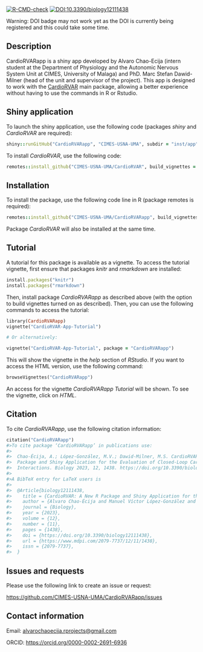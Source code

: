 <!-- badges: start -->
[![R-CMD-check](https://github.com/CIMES-USNA-UMA/CardioRVARapp/actions/workflows/R-CMD-check.yaml/badge.svg)](https://github.com/CIMES-USNA-UMA/CardioRVARapp/actions/workflows/R-CMD-check.yaml)
  [![DOI:10.3390/biology12111438](https://img.shields.io/badge/DOI-10.3390/biology12111438-7592ca.svg)](https://doi.org/10.3390/biology12111438)
  <!-- badges: end -->

Warning: DOI badge may not work yet as the DOI is currently being registered and this could take some time.



## Description

CardioRVARapp is a shiny app developed by Alvaro Chao-Ecija (intern student at the 
Department of Physiology and the Autonomic Nervous System Unit at CIMES, University of
Malaga) and PhD. Marc Stefan Dawid-Milner (head of the unit and supervisor of the project). 
This app is designed to work with the [CardioRVAR](https://github.com/CIMES-USNA-UMA/CardioRVAR) main package,
allowing a better experience without having to use the commands in R or Rstudio.

## Shiny application

To launch the shiny application, use the following code (packages *shiny* and *CardioRVAR* are required):

```ruby
shiny::runGitHub("CardioRVARapp", "CIMES-USNA-UMA", subdir = "inst/app", launch.browser = TRUE)
```

To install *CardioRVAR*, use the following code:

```ruby
remotes::install_github("CIMES-USNA-UMA/CardioRVAR", build_vignettes = TRUE)
```

## Installation

To install the package, use the following code line in R (package remotes is required):

```ruby
remotes::install_github("CIMES-USNA-UMA/CardioRVARapp", build_vignettes = TRUE)
```

Package *CardioRVAR* will also be installed at the same time.

## Tutorial

A tutorial for this package is available as a vignette. To access the tutorial vignette,
first ensure that packages *knitr* and *rmarkdown* are installed:

```ruby
install.packages("knitr")
install.packages("rmarkdown")
```

Then, install package *CardioRVARapp* as described above (with the option to build vignettes turned on as
described). Then, you can use the following commands to access the tutorial:

```ruby
library(CardioRVARapp)
vignette("CardioRVAR-App-Tutorial")

# Or alternatively:

vignette("CardioRVAR-App-Tutorial", package = "CardioRVARapp")
```
This will show the vignette in the *help* section of *RStudio*. If you want to access
the HTML version, use the following command:

```ruby
browseVignettes("CardioRVARapp")
```

An access for the vignette *CardioRVARapp Tutorial* will be shown. To see the vignette, click on
*HTML*.

## Citation

To cite *CardioRVARapp*, use the following citation information:

```ruby
citation("CardioRVARapp")
#>To cite package ‘CardioRVARapp’ in publications use:
#>
#>  Chao-Écija, A.; López-González, M.V.; Dawid-Milner, M.S. CardioRVAR: A New R
#>  Package and Shiny Application for the Evaluation of Closed-Loop Cardiovascular
#>  Interactions. Biology 2023, 12, 1438. https://doi.org/10.3390/biology12111438
#>
#>A BibTeX entry for LaTeX users is
#>
#>  @Article{biology12111438,
#>    title = {CardioRVAR: A New R Package and Shiny Application for the Evaluation of Closed-Loop Cardiovascular Interactions},
#>    author = {Alvaro Chao-Écija and Manuel Víctor López-González and Marc Stefan Dawid-Milner},
#>    journal = {Biology},
#>    year = {2023},
#>    volume = {12},
#>    number = {11},
#>    pages = {1438},
#>    doi = {https://doi.org/10.3390/biology12111438},
#>    url = {https://www.mdpi.com/2079-7737/12/11/1438},
#>    issn = {2079-7737},
#>  }
```

## Issues and requests

Please use the following link to create an issue or request:

https://github.com/CIMES-USNA-UMA/CardioRVARapp/issues

## Contact information

Email: alvarochaoecija.rprojects@gmail.com

ORCID: https://orcid.org/0000-0002-2691-6936
